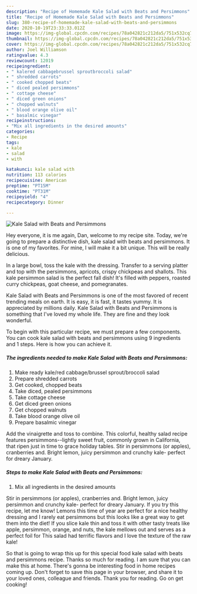 ```yaml
---
description: "Recipe of Homemade Kale Salad with Beats and Persimmons"
title: "Recipe of Homemade Kale Salad with Beats and Persimmons"
slug: 380-recipe-of-homemade-kale-salad-with-beats-and-persimmons
date: 2020-10-19T23:33:33.012Z
image: https://img-global.cpcdn.com/recipes/78a042821c212da5/751x532cq70/kale-salad-with-beats-and-persimmons-recipe-main-photo.jpg
thumbnail: https://img-global.cpcdn.com/recipes/78a042821c212da5/751x532cq70/kale-salad-with-beats-and-persimmons-recipe-main-photo.jpg
cover: https://img-global.cpcdn.com/recipes/78a042821c212da5/751x532cq70/kale-salad-with-beats-and-persimmons-recipe-main-photo.jpg
author: Joel Williamson
ratingvalue: 4.3
reviewcount: 12019
recipeingredient:
- " kalered cabbagebrussel sproutbroccoli salad"
- " shredded carrots"
- " cooked chopped beats"
- " diced pealed persimmons"
- " cottage cheese"
- " diced green onions"
- " chopped walnuts"
- " blood orange olive oil"
- " basalmic vinegar"
recipeinstructions:
- "Mix all ingredients in the desired amounts"
categories:
- Recipe
tags:
- kale
- salad
- with

katakunci: kale salad with 
nutrition: 113 calories
recipecuisine: American
preptime: "PT15M"
cooktime: "PT31M"
recipeyield: "4"
recipecategory: Dinner

---
```



![Kale Salad with Beats and Persimmons](https://img-global.cpcdn.com/recipes/78a042821c212da5/751x532cq70/kale-salad-with-beats-and-persimmons-recipe-main-photo.jpg)

Hey everyone, it is me again, Dan, welcome to my recipe site. Today, we're going to prepare a distinctive dish, kale salad with beats and persimmons. It is one of my favorites. For mine, I will make it a bit unique. This will be really delicious.

In a large bowl, toss the kale with the dressing. Transfer to a serving platter and top with the persimmons, apricots, crispy chickpeas and shallots. This kale persimmon salad is the perfect fall dish! It&#39;s filled with peppers, roasted curry chickpeas, goat cheese, and pomegranates.

Kale Salad with Beats and Persimmons is one of the most favored of recent trending meals on earth. It is easy, it is fast, it tastes yummy. It is appreciated by millions daily. Kale Salad with Beats and Persimmons is something that I've loved my whole life. They are fine and they look wonderful.


To begin with this particular recipe, we must prepare a few components. You can cook kale salad with beats and persimmons using 9 ingredients and 1 steps. Here is how you can achieve it.

<!--inarticleads1-->

##### The ingredients needed to make Kale Salad with Beats and Persimmons:

1. Make ready  kale/red cabbage/brussel sprout/broccoli salad
1. Prepare  shredded carrots
1. Get  cooked, chopped beats
1. Take  diced, pealed persimmons
1. Take  cottage cheese
1. Get  diced green onions
1. Get  chopped walnuts
1. Take  blood orange olive oil
1. Prepare  basalmic vinegar


Add the vinaigrette and toss to combine. This colorful, healthy salad recipe features persimmons--lightly sweet fruit, commonly grown in California, that ripen just in time to grace holiday tables. Stir in persimmons (or apples), cranberries and. Bright lemon, juicy persimmon and crunchy kale- perfect for dreary January. 

<!--inarticleads2-->

##### Steps to make Kale Salad with Beats and Persimmons:

1. Mix all ingredients in the desired amounts


Stir in persimmons (or apples), cranberries and. Bright lemon, juicy persimmon and crunchy kale- perfect for dreary January. If you try this recipe, let me know! Lemons this time of year are perfect for a nice healthy dressing and I rarely eat persimmons but this looks like a great way to get them into the diet! If you slice kale thin and toss it with other tasty treats like apple, persimmon, orange, and nuts, the kale mellows out and serves as a perfect foil for This salad had terrific flavors and I love the texture of the raw kale! 

So that is going to wrap this up for this special food kale salad with beats and persimmons recipe. Thanks so much for reading. I am sure that you can make this at home. There's gonna be interesting food in home recipes coming up. Don't forget to save this page in your browser, and share it to your loved ones, colleague and friends. Thank you for reading. Go on get cooking!
